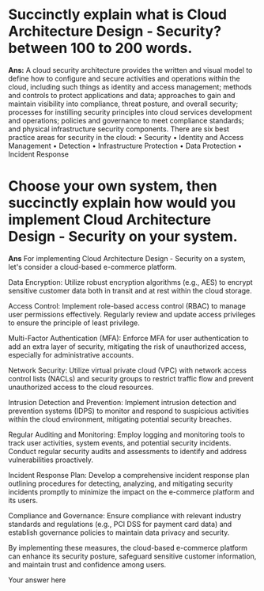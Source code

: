 # Succinctly explain what is Cloud Architecture Design - Security? between 100 to 200 words.


**Ans:**
A cloud security architecture provides the written and visual model to define how to configure and secure activities and operations within the cloud, including such things as identity and access management; methods and controls to protect applications and data; approaches to gain and maintain visibility into compliance, threat posture, and overall security; processes for instilling security principles into cloud services development and operations; policies and governance to meet compliance standards; and physical infrastructure security components.
There are six best practice areas for security in the cloud:
• Security
• Identity and Access Management
• Detection
• Infrastructure Protection
• Data Protection
• Incident Response


# Choose your own system, then succinctly explain how would you implement Cloud Architecture Design - Security on your system.

**Ans**
For implementing Cloud Architecture Design - Security on a system, let's consider a cloud-based e-commerce platform.

Data Encryption: Utilize robust encryption algorithms (e.g., AES) to encrypt sensitive customer data both in transit and at rest within the cloud storage.

Access Control: Implement role-based access control (RBAC) to manage user permissions effectively. Regularly review and update access privileges to ensure the principle of least privilege.

Multi-Factor Authentication (MFA): Enforce MFA for user authentication to add an extra layer of security, mitigating the risk of unauthorized access, especially for administrative accounts.

Network Security: Utilize virtual private cloud (VPC) with network access control lists (NACLs) and security groups to restrict traffic flow and prevent unauthorized access to the cloud resources.

Intrusion Detection and Prevention: Implement intrusion detection and prevention systems (IDPS) to monitor and respond to suspicious activities within the cloud environment, mitigating potential security breaches.

Regular Auditing and Monitoring: Employ logging and monitoring tools to track user activities, system events, and potential security incidents. Conduct regular security audits and assessments to identify and address vulnerabilities proactively.

Incident Response Plan: Develop a comprehensive incident response plan outlining procedures for detecting, analyzing, and mitigating security incidents promptly to minimize the impact on the e-commerce platform and its users.

Compliance and Governance: Ensure compliance with relevant industry standards and regulations (e.g., PCI DSS for payment card data) and establish governance policies to maintain data privacy and security.

By implementing these measures, the cloud-based e-commerce platform can enhance its security posture, safeguard sensitive customer information, and maintain trust and confidence among users.




Your answer here
